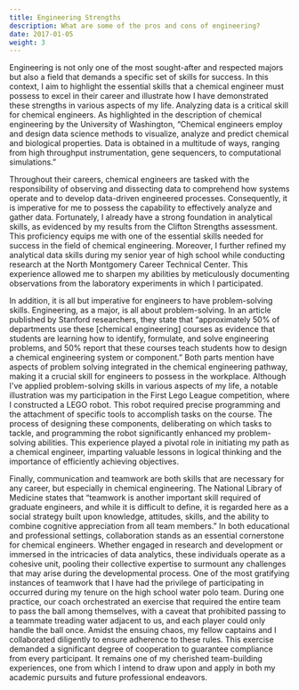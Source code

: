 ```yaml
---
title: Engineering Strengths
description: What are some of the pros and cons of engineering?
date: 2017-01-05
weight: 3
---
```


Engineering is not only one of the most sought-after and respected majors but also a field that demands a specific set of skills for success. In this context, I aim to highlight the essential skills that a chemical engineer must possess to excel in their career and illustrate how I have demonstrated these strengths in various aspects of my life.
Analyzing data is a critical skill for chemical engineers. As highlighted in the description of chemical engineering by the University of Washington, “Chemical engineers employ and design data science methods to visualize, analyze and predict chemical and biological properties. Data is obtained in a multitude of ways, ranging from high throughput instrumentation, gene sequencers, to computational simulations.” 

Throughout their careers, chemical engineers are tasked with the responsibility of observing and dissecting data to comprehend how systems operate and to develop data-driven engineered processes. Consequently, it is imperative for me to possess the capability to effectively analyze and gather data. Fortunately, I already have a strong foundation in analytical skills, as evidenced by my results from the Clifton Strengths assessment. This proficiency equips me with one of the essential skills needed for success in the field of chemical engineering. Moreover, I further refined my analytical data skills during my senior year of high school while conducting research at the North Montgomery Career Technical Center. This experience allowed me to sharpen my abilities by meticulously documenting observations from the laboratory experiments in which I participated.

In addition, it is all but imperative for engineers to have problem-solving skills. Engineering, as a major, is all about problem-solving. In an article published by Stanford researchers, they state that “approximately 50% of departments use these [chemical engineering] courses as evidence that students are learning how to identify, formulate, and solve engineering problems, and 50% report that these courses teach students how to design a chemical engineering system or component.” Both parts mention have aspects of problem solving integrated in the chemical engineering pathway, making it a crucial skill for engineers to possess in the workplace. Although I've applied problem-solving skills in various aspects of my life, a notable illustration was my participation in the First Lego League competition, where I constructed a LEGO robot. This robot required precise programming and the attachment of specific tools to accomplish tasks on the course. The process of designing these components, deliberating on which tasks to tackle, and programming the robot significantly enhanced my problem-solving abilities. This experience played a pivotal role in initiating my path as a chemical engineer, imparting valuable lessons in logical thinking and the importance of efficiently achieving objectives.

Finally, communication and teamwork are both skills that are necessary for any career, but especially in chemical engineering. The National Library of Medicine states that “teamwork is another important skill required of graduate engineers, and while it is difficult to define, it is regarded here as a social strategy built upon knowledge, attitudes, skills, and the ability to combine cognitive appreciation from all team members.” In both educational and professional settings, collaboration stands as an essential cornerstone for chemical engineers. Whether engaged in research and development or immersed in the intricacies of data analytics, these individuals operate as a cohesive unit, pooling their collective expertise to surmount any challenges that may arise during the developmental process. One of the most gratifying instances of teamwork that I have had the privilege of participating in occurred during my tenure on the high school water polo team. During one practice, our coach orchestrated an exercise that required the entire team to pass the ball among themselves, with a caveat that prohibited passing to a teammate treading water adjacent to us, and each player could only handle the ball once. Amidst the ensuing chaos, my fellow captains and I collaborated diligently to ensure adherence to these rules. This exercise demanded a significant degree of cooperation to guarantee compliance from every participant. It remains one of my cherished team-building experiences, one from which I intend to draw upon and apply in both my academic pursuits and future professional endeavors.
